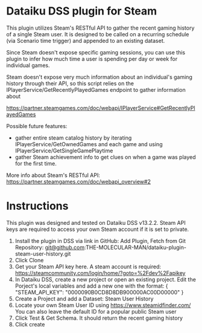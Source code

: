 # Dataiku DSS plugin for Steam

This plugin utilizes Steam's RESTful API to gather the recent gaming history of a single Steam user. It is designed to be called on a recurring schedule (via Scenario time trigger) and appended to an existing dataset. 

Since Steam doesn't expose specific gaming sessions, you can use this plugin to infer how much time a user is spending per day or week for individual games.

Steam doesn't expose very much information about an individual's gaming history through their API, so this script relies on the IPlayerService/GetRecentlyPlayedGames endpoint to gather information about 

https://partner.steamgames.com/doc/webapi/IPlayerService#GetRecentlyPlayedGames

Possible future features:
* gather entire steam catalog history by iterating IPlayerService/GetOwnedGames and each game and using IPlayerService/GetSingleGamePlaytime
* gather Steam achievement info to get clues on when a game was played for the first time.

More info about Steam's RESTful API: https://partner.steamgames.com/doc/webapi_overview#2

# Instructions
This plugin was designed and tested on Dataiku DSS v13.2.2. Steam API keys are required to access your own Steam account if it is set to private.

1) Install the plugin in DSS via link in GitHub: Add Plugin, Fetch from Git Repository: git@github.com:THE-MOLECULAR-MAN/dataiku-plugin-steam-user-history.git
2) Click Clone
3) Get your Steam API key here. A steam account is required: https://steamcommunity.com/login/home/?goto=%2Fdev%2Fapikey
4) In Dataiku DSS, create a new project or open an existing project. Edit the Porject's local variables and add a new one with the format:
{
  "STEAM_API_KEY": "0000090B0CD8D8DB900000AC00D00000"
}
5) Create a Project and add a Dataset: Steam User History
6) Locate your own Steam User ID using https://www.steamidfinder.com/ You can also leave the default ID for a popular public Steam user
7) Click Test & Get Schema. It should return the recent gaming history
9) Click create
